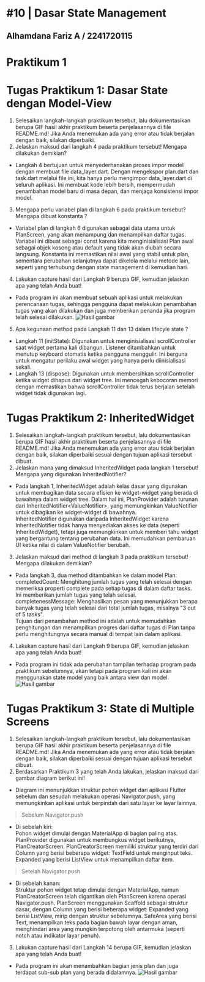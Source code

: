 # #10 | Dasar State Management
## Alhamdana Fariz A / 2241720115
# Praktikum 1
# Tugas Praktikum 1: Dasar State dengan Model-View
1. Selesaikan langkah-langkah praktikum tersebut, lalu dokumentasikan berupa GIF hasil akhir praktikum beserta penjelasannya di file README.md! Jika Anda menemukan ada yang error atau tidak berjalan dengan baik, silakan diperbaiki.
2. Jelaskan maksud dari langkah 4 pada praktikum tersebut! Mengapa dilakukan demikian?
- Langkah 4 bertujuan untuk menyederhanakan proses impor model dengan membuat file data_layer.dart. Dengan mengekspor plan.dart dan task.dart melalui file ini, kita hanya perlu mengimpor data_layer.dart di seluruh aplikasi. Ini membuat kode lebih bersih, mempermudah penambahan model baru di masa depan, dan menjaga konsistensi impor model.
3. Mengapa perlu variabel plan di langkah 6 pada praktikum tersebut? Mengapa dibuat konstanta ?
- Variabel plan di langkah 6 digunakan sebagai data utama untuk PlanScreen, yang akan menampung dan menampilkan daftar tugas. Variabel ini dibuat sebagai const karena kita menginisialisasi Plan awal sebagai objek kosong atau default yang tidak akan diubah secara langsung. Konstanta ini memastikan nilai awal yang stabil untuk plan, sementara perubahan selanjutnya dapat dikelola melalui metode lain, seperti yang terhubung dengan state management di kemudian hari.
4. Lakukan capture hasil dari Langkah 9 berupa GIF, kemudian jelaskan apa yang telah Anda buat!
- Pada program ini akan membuat sebuah aplikasi untuk melakukan perencanaan tugas, sehingga pengguna dapat melakukan penambahan tugas yang akan dilakukan dan juga memberikan penanda jika program telah selesai dilakukan.
![Hasil gambar](assets/2.gif)
5. Apa kegunaan method pada Langkah 11 dan 13 dalam lifecyle state ?
- Langkah 11 (initState): Digunakan untuk menginisialisasi scrollController saat widget pertama kali dibangun. Listener ditambahkan untuk menutup keyboard otomatis ketika pengguna menggulir. Ini berguna untuk mengatur perilaku awal widget yang hanya perlu diinisialisasi sekali.
- Langkah 13 (dispose): Digunakan untuk membersihkan scrollController ketika widget dihapus dari widget tree. Ini mencegah kebocoran memori dengan memastikan bahwa scrollController tidak terus berjalan setelah widget tidak digunakan lagi.
# Tugas Praktikum 2: InheritedWidget
1. Selesaikan langkah-langkah praktikum tersebut, lalu dokumentasikan berupa GIF hasil akhir praktikum beserta penjelasannya di file README.md! Jika Anda menemukan ada yang error atau tidak berjalan dengan baik, silakan diperbaiki sesuai dengan tujuan aplikasi tersebut dibuat.
2. Jelaskan mana yang dimaksud InheritedWidget pada langkah 1 tersebut! Mengapa yang digunakan InheritedNotifier?
- Pada langkah 1, InheritedWidget adalah kelas dasar yang digunakan untuk membagikan data secara efisien ke widget-widget yang berada di bawahnya dalam widget tree. Dalam hal ini, PlanProvider adalah turunan dari InheritedNotifier<ValueNotifier<Plan>>, yang memungkinkan ValueNotifier<Plan> untuk dibagikan ke widget-widget di bawahnya.\
InheritedNotifier digunakan daripada InheritedWidget karena InheritedNotifier tidak hanya menyediakan akses ke data (seperti InheritedWidget), tetapi juga memungkinkan untuk memberi tahu widget yang bergantung tentang perubahan data. Ini memudahkan pembaruan UI ketika nilai di dalam ValueNotifier<Plan> berubah.
3. Jelaskan maksud dari method di langkah 3 pada praktikum tersebut! Mengapa dilakukan demikian?
- Pada langkah 3, dua method ditambahkan ke dalam model Plan:\
completedCount: Menghitung jumlah tugas yang telah selesai dengan memeriksa properti complete pada setiap tugas di dalam daftar tasks. Ini memberikan jumlah tugas yang telah selesai.\
completenessMessage: Menghasilkan pesan yang menunjukkan berapa banyak tugas yang telah selesai dari total jumlah tugas, misalnya "3 out of 5 tasks".\
Tujuan dari penambahan method ini adalah untuk memudahkan penghitungan dan menampilkan progres dari daftar tugas di Plan tanpa perlu menghitungnya secara manual di tempat lain dalam aplikasi.
4. Lakukan capture hasil dari Langkah 9 berupa GIF, kemudian jelaskan apa yang telah Anda buat!
- Pada program ini tidak ada perubahan tampilan terhadap program pada praktikum sebelumnya, akan tetapi pada program kali ini akan menggunakan state model yang baik antara view dan model.
![Hasil gambar](assets/tp2.gif)
# Tugas Praktikum 3: State di Multiple Screens
1. Selesaikan langkah-langkah praktikum tersebut, lalu dokumentasikan berupa GIF hasil akhir praktikum beserta penjelasannya di file README.md! Jika Anda menemukan ada yang error atau tidak berjalan dengan baik, silakan diperbaiki sesuai dengan tujuan aplikasi tersebut dibuat.
2. Berdasarkan Praktikum 3 yang telah Anda lakukan, jelaskan maksud dari gambar diagram berikut ini!
- Diagram ini menunjukkan struktur pohon widget dari aplikasi Flutter sebelum dan sesudah melakukan operasi Navigator.push, yang memungkinkan aplikasi untuk berpindah dari satu layar ke layar lainnya.

> Sebelum Navigator.push
- Di sebelah kiri:\
Pohon widget dimulai dengan MaterialApp di bagian paling atas.
PlanProvider digunakan untuk membungkus widget berikutnya, PlanCreatorScreen.
PlanCreatorScreen memiliki struktur yang terdiri dari Column yang berisi beberapa widget:
TextField untuk menginput teks.
Expanded yang berisi ListView untuk menampilkan daftar item.
> Setelah Navigator.push
- Di sebelah kanan:\
Struktur pohon widget tetap dimulai dengan MaterialApp, namun PlanCreatorScreen telah digantikan oleh PlanScreen karena operasi Navigator.push.
PlanScreen menggunakan Scaffold sebagai struktur dasar, dengan Column yang berisi beberapa widget:
Expanded yang berisi ListView, mirip dengan struktur sebelumnya.
SafeArea yang berisi Text, menampilkan teks pada bagian bawah layar dengan aman, menghindari area yang mungkin terpotong oleh antarmuka (seperti notch atau indikator layar penuh).
3. Lakukan capture hasil dari Langkah 14 berupa GIF, kemudian jelaskan apa yang telah Anda buat!
- Pada program ini akan menambahkan bagian jenis plan dan juga terdapat sub-sub plan yang berada didalamnya.
![Hasil gambar](assets/tp3.gif)